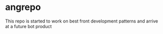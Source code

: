 # angrepo

This repo is started to work on best front development patterns and arrive at a future bot product
